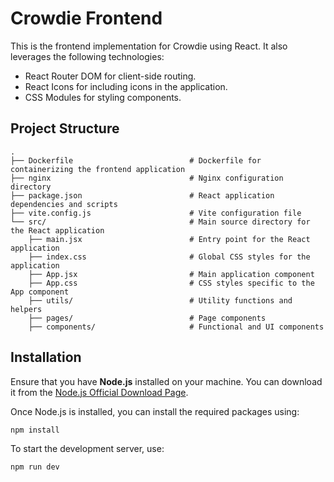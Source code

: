 # Crowdie Frontend 

This is the frontend implementation for Crowdie using React. It also leverages the following technologies:

- React Router DOM for client-side routing.
- React Icons for including icons in the application.
- CSS Modules for styling components.

## Project Structure


```
.
├── Dockerfile                          # Dockerfile for containerizing the frontend application
├── nginx                               # Nginx configuration directory
├── package.json                        # React application dependencies and scripts
├── vite.config.js                      # Vite configuration file
└── src/                                # Main source directory for the React application
    ├── main.jsx                        # Entry point for the React application
    ├── index.css                       # Global CSS styles for the application
    ├── App.jsx                         # Main application component
    ├── App.css                         # CSS styles specific to the App component
    ├── utils/                          # Utility functions and helpers
    ├── pages/                          # Page components 
    ├── components/                     # Functional and UI components
```

## Installation 

Ensure that you have **Node.js** installed on your machine. You can download it from the [Node.js Official Download Page](https://nodejs.org/en/download/).

Once Node.js is installed, you can install the required packages using:

```bash
npm install
```

To start the development server, use:

```bash
npm run dev
```
